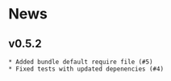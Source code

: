 # News

## v0.5.2

    * Added bundle default require file (#5)
    * Fixed tests with updated depenencies (#4)